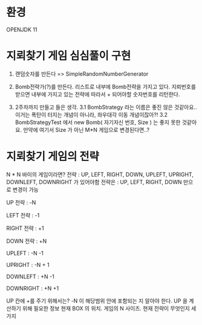 # 환경
OPENJDK 11

# 지뢰찾기 게임 심심풀이 구현

1. 랜덤숫자를 만든다 => SimpleRandomNumberGenerator
2. Bomb전략가(?)를 만든다. 리스트로 내부에 Bomb전략을 가지고 있다.
지뢰번호를 받으면 내부에 가지고 있는 전략에 따라서 + 되어야할 숫자번호를 리턴한다.

3. 2주차까지 만들고 들은 생각.
3.1 BombStrategy 라는 이름은 좋진 않은 것같아요.. 이거는 폭탄이 터지는 개념이 아니라, 좌우대각 이동 개념이잖아?!
3.2 BombStrategyTest 에서 new Bomb( 자기자신 번호, Size ) 는 좋지 못한 것같아요. 만약에 여기서 Size 가 아닌 M*N 게임으로 변경된다면..? 


# 지뢰찾기 게임의 전략
N * N 바이의 게임이라면?
전략 : UP, LEFT, RIGHT, DOWN, UPLEFT, UPRIGHT, DOWNLEFT, DOWNRIGHT 가 있어야함
전략은 : UP, LEFT, RIGHT, DOWN 만으로 변경이 가능

UP 전략 : -N

LEFT 전략 : -1

RIGHT 전략 : +1

DOWN 전략 : +N

UPLEFT : -N -1

UPRIGHT : -N + 1

DOWNLEFT : +N -1

DOWNRIGHT : +N +1

UP 칸에 +를 주기 위해서는? -N 이 해당범위 안에 포함되는 지 알아야 한다.
UP 을 계산하기 위해 필요한 정보
현재 BOX 의 위치. 게임의 N 사이즈. 현재 전략이 무엇인지 세가지